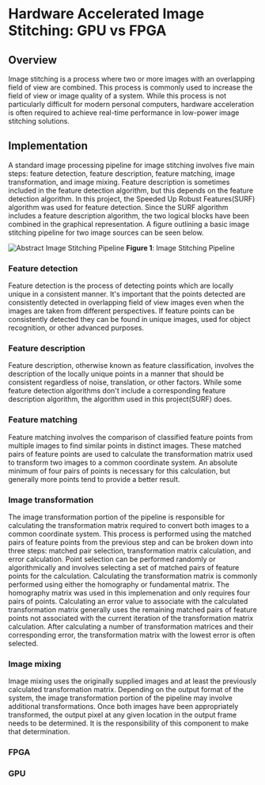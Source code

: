 # Hardware Accelerated Image Stitching: GPU vs FPGA

## Overview

Image stitching is a process where two or more images with an overlapping field of view are combined. This process is commonly used to increase the field of view or image quality of a system. While this process is not particularly difficult for modern personal computers, hardware acceleration is often required to achieve real-time performance in low-power image stitching solutions.

##  Implementation

A standard image processing pipeline for image stitching involves five main steps: feature detection, feature description, feature matching, image transformation, and image mixing. Feature description is sometimes included in the feature detection algorithm, but this depends on the feature detection algorithm. In this project, the Speeded Up Robust Features(SURF) algorithm was used for feature detection. Since the SURF algorithm includes a feature description algorithm, the two logical blocks have been combined in the graphical representation. A figure outlining a basic image stitching pipeline for two image sources can be seen below.

![Abstract Image Stitching Pipeline](/projects/thesis/thesis_pipeline_abstract.png)
**Figure 1**: Image Stitching Pipeline

### Feature detection

   Feature detection is the process of detecting points which are locally unique in a consistent manner. It's important that the points detected are consistently detected in overlapping field of view images even when the images are taken from different perspectives. If feature points can be consistently detected they can be found in unique images, used for object recognition, or other advanced purposes.

### Feature description

   Feature description, otherwise known as feature classification, involves the description of the locally unique points in a manner that should be consistent regardless of noise, translation, or other factors. While some feature detection algorithms don't include a corresponding feature description algorithm, the algorithm used in this project(SURF) does.

### Feature matching

   Feature matching involves the comparison of classified feature points from multiple images to find similar points in distinct images. These matched pairs of feature points are used to calculate the transformation matrix used to transform two images to a common coordinate system. An absolute minimum of four pairs of points is necessary for this calculation, but generally more points tend to provide a better result.

### Image transformation

   The image transformation portion of the pipeline is responsible for calculating the transformation matrix required to convert both images to a common coordinate system. This process is performed using the matched pairs of feature points from the previous step and can be broken down into three steps: matched pair selection, transformation matrix calculation, and error calculation. Point selection can be performed randomly or algorithmically and involves selecting  a set of matched pairs of feature points for the calculation. Calculating the transformation matrix is commonly performed using either the homography or fundamental matrix. The homography matrix was used in this implemenation and only requires four pairs of points. Calculating an error value to associate with the calculated transformation matrix generally uses the remaining matched pairs of feature points not associated with the current iteration of the transformation matrix calculation. After calculating a number of transformation matrices and their corresponding error, the transformation matrix with the lowest error is often selected.

### Image mixing

   Image mixing uses the originally supplied images and at least the previously calculated transformation matrix. Depending on the output format of the system, the image transformation portion of the pipeline may involve additional transformations. Once both images have been appropriately transformed, the output pixel at any given location in the output frame needs to be determined. It is the responsibility of this component to make that determination.


### FPGA

### GPU
